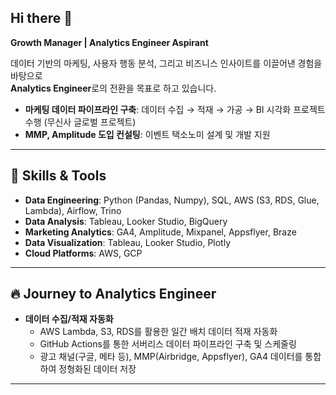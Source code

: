 ## Hi there 👋

**Growth Manager | Analytics Engineer Aspirant**

데이터 기반의 마케팅, 사용자 행동 분석, 그리고 비즈니스 인사이트를 이끌어낸 경험을 바탕으로  
**Analytics Engineer**로의 전환을 목표로 하고 있습니다.

- **마케팅 데이터 파이프라인 구축**: 데이터 수집 → 적재 → 가공 → BI 시각화 프로젝트 수행 (무신사 글로벌 프로젝트)
- **MMP, Amplitude 도입 컨설팅**: 이벤트 택소노미 설계 및 개발 지원

---

## 🔧 Skills & Tools

- **Data Engineering**: Python (Pandas, Numpy), SQL, AWS (S3, RDS, Glue, Lambda), Airflow, Trino
- **Data Analysis**: Tableau, Looker Studio, BigQuery
- **Marketing Analytics**: GA4, Amplitude, Mixpanel, Appsflyer, Braze
- **Data Visualization**: Tableau, Looker Studio, Plotly
- **Cloud Platforms**: AWS, GCP

---

## 🔥 Journey to Analytics Engineer

- **데이터 수집/적재 자동화**
  - AWS Lambda, S3, RDS를 활용한 일간 배치 데이터 적재 자동화
  - GitHub Actions를 통한 서버리스 데이터 파이프라인 구축 및 스케줄링
  - 광고 채널(구글, 메타 등), MMP(Airbridge, Appsflyer), GA4 데이터를 통합하여 정형화된 데이터 저장

---
